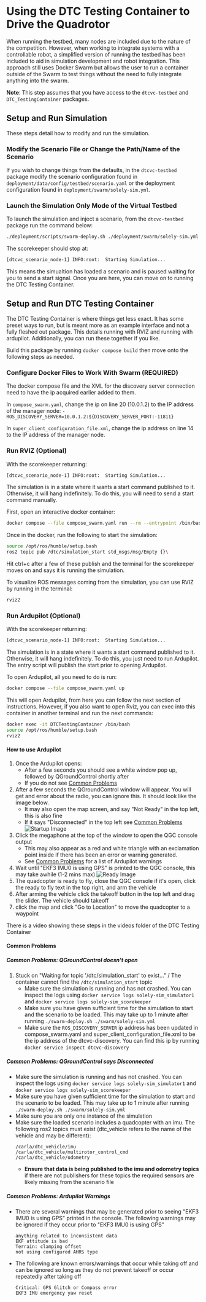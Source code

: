 # Using the DTC Testing Container to Drive the Quadrotor

When running the testbed, many nodes are included due to the nature of the competition. However, when working to integrate systems with a controllable robot, a simplified version of running the testbed has been included to aid in simulation development and robot integration. This approach still uses Docker Swarm but allows the user to run a container outside of the Swarm to test things without the need to fully integrate anything into the swarm.

**Note**: This step assumes that you have access to the `dtcvc-testbed` and `DTC_TestingContainer` packages.

## Setup and Run Simulation

These steps detail how to modify and run the simulation.

### Modify the Scenario File or Change the Path/Name of the Scenario

If you wish to change things from the defaults, in the `dtcvc-testbed` package modify the scenario configuration found in `deployment/data/config/testbed/scenario.yaml` or the deployment configuration found in `deployment/swarm/solely-sim.yml`.

### Launch the Simulation Only Mode of the Virtual Testbed

To launch the simulation and inject a scenario, from the `dtcvc-testbed` package run the command below:

```bash
./deployment/scripts/swarm-deploy.sh ./deployment/swarm/solely-sim.yml
```

The scorekeeper should stop at:

```bash
[dtcvc_scenario_node-1] INFO:root:  Starting Simulation...
```

This means the simualtion has loaded a scenario and is paused waiting for you to send a start signal. Once you are here, you can move on to running the DTC Testing Container.

## Setup and Run DTC Testing Container

The DTC Testing Container is where things get less exact. It has some preset ways to run, but is meant more as an example interface and not a fully fleshed out package. This details running with RVIZ and running with ardupilot. Additionally, you can run these together if you like.

Build this package by running `docker compose build` then move onto the following steps as needed.

### Configure Docker Files to Work With Swarm (REQUIRED)

The docker compose file and the XML for the discovery server connection need to have the ip acquired earlier added to them.

In `compose_swarm.yaml`, change the ip on line 20 (10.0.1.2) to the IP address of the manager node: 
`- ROS_DISCOVERY_SERVER=10.0.1.2:${DISCOVERY_SERVER_PORT:-11811}`

In `super_client_configuration_file.xml`, change the ip address on line 14 to the IP address of the manager node.

### Run RVIZ (Optional)

With the scorekeeper returning:

```bash
[dtcvc_scenario_node-1] INFO:root:  Starting Simulation...
```

The simulation is in a state where it wants a start command published to it. Otherwise, it will hang indefinitely. To do this, you will need to send a start command manually. 

First, open an interactive docker container:

```bash
docker compose --file compose_swarm.yaml run --rm --entrypoint /bin/bash dtc_testing_container
```

Once in the docker, run the following to start the simulation:

```bash
source /opt/ros/humble/setup.bash
ros2 topic pub /dtc/simulation_start std_msgs/msg/Empty {}\
```

Hit ctrl+c after a few of these publish and the terminal for the scorekeeper moves on and says it is running the simulation.

To visualize ROS messages coming from the simulation, you can use RVIZ by running in the terminal:

```bash
rviz2
```

### Run Ardupilot (Optional)

With the scorekeeper returning:

```bash
[dtcvc_scenario_node-1] INFO:root:  Starting Simulation...
```

The simulation is in a state where it wants a start command published to it. Otherwise, it will hang indefinitely. To do this, you just need to run Ardupilot. The entry script will publish the start prior to opening Ardupilot.

To open Ardupilot, all you need to do is run:

```bash
docker compose --file compose_swarm.yaml up 
```

This will open Ardupilot, from here you can follow the next section of instructions. However, if you also want to open Rviz, you can exec into this container in another terminal and run the next commands:

```bash
docker exec -it DTCTestingContainer /bin/bash
source /opt/ros/humble/setup.bash
rviz2
```

#### How to use Ardupilot

1. Once the Ardupilot opens:
    - After a few seconds you should see a white window pop up, followed by QGroundControl shortly after
    - If you do not see [Common Problems](#common-problems-qgroundcontrol-doesnt-open)
3. After a few seconds the QGroundControl window will appear. You will get and error about the radio, you can ignore this. It should look like the image below.
    - It may also open the map screen, and say "Not Ready" in the top left, this is also fine
    - If it says "Disconnected" in the top left see [Common Problems](#common-problems-qgroundcontrol-says-disconnected)
    ![Startup Image](/Images/QGroundControl.png)
4. Click the megaphone at the top of the window to open the QGC console output
    - This may also appear as a red and white triangle with an exclamation point inside if there has been an error or warning generated.
    - See [Common Problems](#common-problems-ardupilot-warnings) for a list of Ardupilot warnings
5. Wait until "EKF3 IMU0 is using GPS" is printed to the QGC console, this may take awhile (1-2 mins max) ![Ready Image](/Images/QGroundControl-ReadyToFly.png)
6. The quadcopter is ready to fly, close the QGC console if it's open, click the ready to fly text in the top right, and arm the vehicle
7. After arming the vehicle click the takeoff button in the top left and drag the slider. The vehicle should takeoff
8. click the map and click "Go to Location" to move the quadcopter to a waypoint

There is a video showing these steps in the videos folder of the DTC Testing Container


#### Common Problems

##### Common Problems: QGroundControl doesn't open  
1. Stuck on "Waiting for topic '/dtc/simulation_start' to exist..." / The container cannot find the `/dtc/simulation_start` topic
    - Make sure the simulation is running and has not crashed. You can inspect the logs using `docker service logs solely-sim_simulator1` and `docker service logs solely-sim_scorekeeper`
    - Make sure you have given sufficient time for the simulation to start and the scenario to be loaded. This may take up to 1 minute after running `./swarm-deploy.sh ./swarm/solely-sim.yml`
    - Make sure the `ROS_DISCOVERY_SERVER` ip address has been updated in compose_swarm.yaml and super_client_configuration_file.xml to be the ip address of the dtcvc-discovery. You can find this ip by running `docker service inspect dtcvc-discovery`

##### Common Problems: QGroundControl says Disconnected
- Make sure the simulation is running and has not crashed. You can inspect the logs using `docker service logs solely-sim_simulator1` and `docker service logs solely-sim_scorekeeper`
- Make sure you have given sufficient time for the simulation to start and the scenario to be loaded. This may take up to 1 minute after running `./swarm-deploy.sh ./swarm/solely-sim.yml`
- Make sure you are only one instance of the simulation
- Make sure the loaded scenario includes a quadcopter with an imu. The following ros2 topics must exist (dtc_vehicle refers to the name of the vehicle and may be different): 
    ```
    /carla/dtc_vehicle/imu
    /carla/dtc_vehicle/multirotor_control_cmd
    /carla/dtc_vehicle/odometry
    ```
    - **Ensure that data is being published to the imu and odometry topics** if there are not publishers for these topics the required sensors are likely missing from the scenario file

##### Common Problems: Ardupilot Warnings
- There are several warnings that may be generated prior to seeing "EKF3 IMU0 is using GPS" printed in the console. The following warnings may be ignored if they occur prior to "EKF3 IMU0 is using GPS"
    ```
    anything related to inconsistent data
    EKF attitude is bad
    Terrain: clamping offset
    not using configured AHRS type
    ```
- The following are known errors/warnings that occur while taking off and can be ignored so long as they do not prevent takeoff or occur repeatedly after taking off
    ```
    Critical: GPS Glitch or Compass error
    EKF3 IMU emergency yaw reset
    ```
